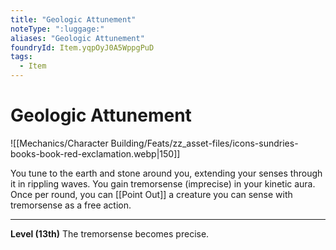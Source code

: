 ```yaml
---
title: "Geologic Attunement"
noteType: ":luggage:"
aliases: "Geologic Attunement"
foundryId: Item.yqpOyJ0A5WppgPuD
tags:
  - Item
---
```


# Geologic Attunement
![[Mechanics/Character Building/Feats/zz_asset-files/icons-sundries-books-book-red-exclamation.webp|150]]

You tune to the earth and stone around you, extending your senses through it in rippling waves. You gain tremorsense (imprecise) in your kinetic aura. Once per round, you can [[Point Out]] a creature you can sense with tremorsense as a free action.

* * *

**Level (13th)** The tremorsense becomes precise.
